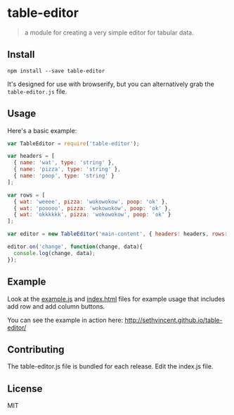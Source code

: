 # table-editor
> a module for creating a very simple editor for tabular data.

## Install

```
npm install --save table-editor
```

It's designed for use with browserify, but you can alternatively grab the `table-editor.js` file.

## Usage

Here's a basic example:

```js
var TableEditor = require('table-editor');

var headers = [
  { name: 'wat', type: 'string' },
  { name: 'pizza', type: 'string' },
  { name: 'poop', type: 'string' }
];

var rows = [
  { wat: 'weeee', pizza: 'wokowokow', poop: 'ok' },
  { wat: 'pooooo', pizza: 'wokowokow', poop: 'ok' },
  { wat: 'okkkkkk', pizza: 'wokowokow', poop: 'ok' }
];

var editor = new TableEditor('main-content', { headers: headers, rows: rows });

editor.on('change', function(change, data){
  console.log(change, data);
});
```

## Example

Look at the [example.js](https://github.com/sethvincent/table-editor/blob/master/example.js) and [index.html](https://github.com/sethvincent/table-editor/blob/master/index.html) files for example usage that includes add row and add column buttons.

You can see the example in action here: http://sethvincent.github.io/table-editor/

## Contributing
The table-editor.js file is bundled for each release. Edit the index.js file.

## License
MIT